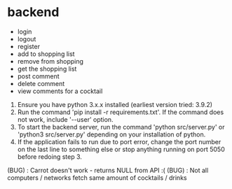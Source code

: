 # backend

- login
- logout
- register
- add to shopping list
- remove from shopping
- get the shopping list
- post comment
- delete comment
- view comments for a cocktail

1. Ensure you have python 3.x.x installed (earliest version tried: 3.9.2)
2. Run the command 'pip install -r requirements.txt'. If the command does not work, include '--user' option.
3. To start the backend server, run the command 'python src/server.py' or 'python3 src/server.py' depending on your installation of python.
4. If the application fails to run due to port error, change the port number on the last line to something else or stop anything running on port 5050 before redoing step 3.

(BUG) : Carrot doesn't work - returns NULL from API :(
(BUG) : Not all computers / networks fetch same amount of cocktails / drinks
